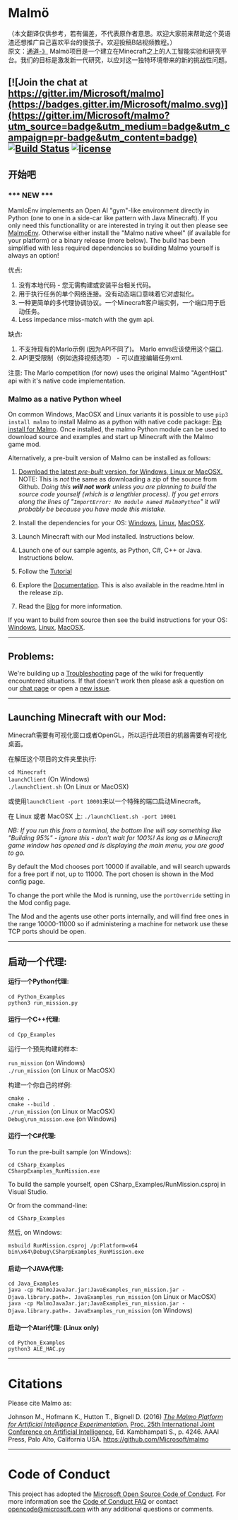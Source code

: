 # Malmö #
（本文翻译仅供参考，若有偏差，不代表原作者意思。欢迎大家前来帮助这个英语渣还想推广自己喜欢平台的傻孩子。欢迎投稿B站视频教程。）  
原文：[通道-》](https://github.com/microsoft/malmo)
Malmö项目是一个建立在Minecraft之上的人工智能实验和研究平台。我们的目标是激发新一代研究，以应对这一独特环境带来的新的挑战性问题。

[![Join the chat at https://gitter.im/Microsoft/malmo](https://badges.gitter.im/Microsoft/malmo.svg)](https://gitter.im/Microsoft/malmo?utm_source=badge&utm_medium=badge&utm_campaign=pr-badge&utm_content=badge) [![Build Status](https://travis-ci.org/Microsoft/malmo.svg?branch=master)](https://travis-ci.org/Microsoft/malmo) [![license](https://img.shields.io/github/license/mashape/apistatus.svg?maxAge=2592000)](https://github.com/Microsoft/malmo/blob/master/LICENSE.txt)
----
    
## 开始吧 ##

### *** NEW  *** ###

MamloEnv implements an Open AI "gym"-like environment directly in Python (one to one in a side-car like pattern with Java Minecraft). If you only need this functionallity or are interested in trying it out then please see [MalmoEnv](https://github.com/Microsoft/malmo/tree/master/MalmoEnv). Otherwise either install the "Malmo native wheel" (if available for your platform) or a binary release (more below). The build has been simplified with less required dependencies so building Malmo yourself is always an option!

优点:
    
1. 没有本地代码 - 您无需构建或安装平台相关代码。
2. 用于执行任务的单个网络连接。没有动态端口意味着它对虚拟化。
3. 一种更简单的多代理协调协议。一个Minecraft客户端实例，一个端口用于启动任务。
4. Less impedance miss-match with the gym api.

缺点:

1. 不支持现有的Marlo示例 (因为API不同了)。 Marlo envs应该使用这个[端口](https://github.com/AndKram/marLo/tree/malmoenv).
2. API更受限制（例如选择视频选项） - 可以直接编辑任务xml.

注意: The Marlo competition (for now) uses the original Malmo "AgentHost" api with it's native code implementation. 

### Malmo as a native Python wheel ###

On common Windows, MacOSX and Linux variants it is possible to use ```pip3 install malmo``` to install Malmo as a python with native code package: [Pip install for Malmo](https://github.com/Microsoft/malmo/blob/master/scripts/python-wheel/README.md). Once installed, the malmo Python module can be used to download source and examples and start up Minecraft with the Malmo game mod. 

Alternatively, a pre-built version of Malmo can be installed as follows:

1. [Download the latest *pre-built* version, for Windows, Linux or MacOSX.](https://github.com/Microsoft/malmo/releases)   
      NOTE: This is _not_ the same as downloading a zip of the source from Github. _Doing this **will not work** unless you are planning to build the source code yourself (which is a lengthier process). If you get errors along the lines of "`ImportError: No module named MalmoPython`" it will probably be because you have made this mistake._

2. Install the dependencies for your OS: [Windows](doc/install_windows.md), [Linux](doc/install_linux.md), [MacOSX](doc/install_macosx.md).

3. Launch Minecraft with our Mod installed. Instructions below.

4. Launch one of our sample agents, as Python, C#, C++ or Java. Instructions below.

5. Follow the [Tutorial](https://github.com/Microsoft/malmo/blob/master/Malmo/samples/Python_examples/Tutorial.pdf) 

6. Explore the [Documentation](http://microsoft.github.io/malmo/). This is also available in the readme.html in the release zip.

7. Read the [Blog](http://microsoft.github.io/malmo/blog) for more information.

If you want to build from source then see the build instructions for your OS: [Windows](doc/build_windows.md), [Linux](doc/build_linux.md), [MacOSX](doc/build_macosx.md).

----

## Problems: ##

We're building up a [Troubleshooting](https://github.com/Microsoft/malmo/wiki/Troubleshooting) page of the wiki for frequently encountered situations. If that doesn't work then please ask a question on our [chat page](https://gitter.im/Microsoft/malmo) or open a [new issue](https://github.com/Microsoft/malmo/issues/new).

----

## Launching Minecraft with our Mod: ##

Minecraft需要有可视化窗口或者OpenGL，所以运行此项目的机器需要有可视化桌面。

在解压这个项目的文件夹里执行:

`cd Minecraft`  
`launchClient` (On Windows)  
`./launchClient.sh` (On Linux or MacOSX)

或使用`launchClient -port 10001`来以一个特殊的端口启动Minecraft。

在 Linux 或者 MacOSX 上: `./launchClient.sh -port 10001`

*NB: If you run this from a terminal, the bottom line will say something like "Building 95%" - ignore this - don't wait for 100%! As long as a Minecraft game window has opened and is displaying the main menu, you are good to go.*

By default the Mod chooses port 10000 if available, and will search upwards for a free port if not, up to 11000.
The port chosen is shown in the Mod config page.

To change the port while the Mod is running, use the `portOverride` setting in the Mod config page.

The Mod and the agents use other ports internally, and will find free ones in the range 10000-11000 so if administering
a machine for network use these TCP ports should be open.

----

## 启动一个代理: ##

#### 运行一个Python代理: ####

```
cd Python_Examples
python3 run_mission.py
``` 

#### 运行一个C++代理: ####

`cd Cpp_Examples`

运行一个预先构建的样本:

`run_mission` (on Windows)  
`./run_mission` (on Linux or MacOSX)

构建一个你自己的样例:

`cmake .`  
`cmake --build .`  
`./run_mission` (on Linux or MacOSX)  
`Debug\run_mission.exe` (on Windows)

#### 运行一个C#代理: ####

To run the pre-built sample (on Windows):

`cd CSharp_Examples`  
`CSharpExamples_RunMission.exe`

To build the sample yourself, open CSharp_Examples/RunMission.csproj in Visual Studio.

Or from the command-line:

`cd CSharp_Examples`

然后, on Windows:  
```
msbuild RunMission.csproj /p:Platform=x64
bin\x64\Debug\CSharpExamples_RunMission.exe
```

#### 启动一个JAVA代理: ####

`cd Java_Examples`  
`java -cp MalmoJavaJar.jar:JavaExamples_run_mission.jar -Djava.library.path=. JavaExamples_run_mission` (on Linux or MacOSX)  
`java -cp MalmoJavaJar.jar;JavaExamples_run_mission.jar -Djava.library.path=. JavaExamples_run_mission` (on Windows)

#### 启动一个Atari代理: (Linux only) ####

```
cd Python_Examples
python3 ALE_HAC.py
```

----

# Citations #

Please cite Malmo as:

Johnson M., Hofmann K., Hutton T., Bignell D. (2016) [_The Malmo Platform for Artificial Intelligence Experimentation._](http://www.ijcai.org/Proceedings/16/Papers/643.pdf) [Proc. 25th International Joint Conference on Artificial Intelligence](http://www.ijcai.org/Proceedings/2016), Ed. Kambhampati S., p. 4246. AAAI Press, Palo Alto, California USA. https://github.com/Microsoft/malmo

----

# Code of Conduct #

This project has adopted the [Microsoft Open Source Code of Conduct](https://opensource.microsoft.com/codeofconduct/). For more information see the [Code of Conduct FAQ](https://opensource.microsoft.com/codeofconduct/faq/) or contact [opencode@microsoft.com](mailto:opencode@microsoft.com) with any additional questions or comments.
